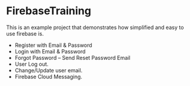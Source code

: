 # FirebaseTraining

This is an example project that demonstrates how simplified and easy to use firebase is.

  - Register with Email & Password
  - Login with Email & Password
  - Forgot Password – Send Reset Password Email
  - User Log out.
  - Change/Update user email.
  - Firebase Cloud Messaging.

